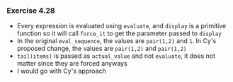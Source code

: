 ### Exercise 4.28
- Every expression is evaluated using `evaluate`, and `display` is a primitive function so it will call `force_it` to get the parameter passed to `display`
- In the original `eval_sequence`, the values are `pair(1,2)` and `1`. In Cy's proposed change, the values are `pair(1,2)` and `pair(1,2)`
- `tail(items)` is passed as `actual_value` and not `evaluate`, it does not matter since they are forced anyways
- I would go with Cy's approach
